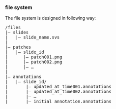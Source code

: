 ### file system
The file system is designed in following way:

<pre>
/files
|— slides
|   |— slide_name.svs
|
|— patches
|   |— slide_id
|      |— patch001.png
|      |— patch002.png
|      |— …
|
|— annotations
|   |— slide_id/
|       |— updated_at_time001.annotations
|       |— updated_at_time002.annotations
|       |— …
|       |— initial_annotation.annotations
</pre>
